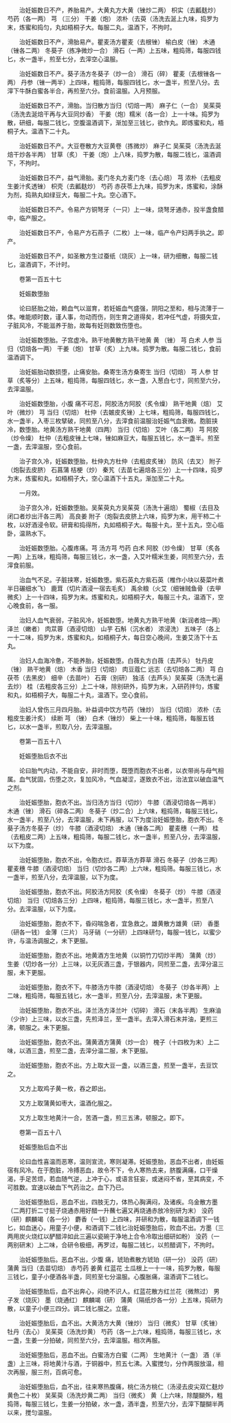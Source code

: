 <!-- { "loadSidebar": true } -->
　　治妊娠数日不产，养胎易产。大黄丸方大黄（锉炒二两） 枳实（去瓤麸炒） 芍药（各一两） 芎 （三分） 干姜（炮） 浓朴（去萸（汤洗去涎上九味，捣罗为末，炼蜜和捣匀，丸如梧桐子大。每服二丸，温酒下，不拘时。

　　治妊娠数日不产，滑胎易产。瞿麦汤方瞿麦（去根锉） 榆白皮（锉） 木通（锉各二两） 冬葵子（拣净微炒一合） 滑石（一两）上五味，粗捣筛，每服四钱匕，水一盏半，煎至七分，去滓空心温服。

　　治妊娠数日不产。葵子汤方冬葵子（炒一合） 滑石（碎） 瞿麦（去根锉各一两） 丹参（锉一两半）上四味，粗捣筛，每服四钱匕，水一盏半，煎至八分。去滓下牛酥白蜜各半合，再煎至六分。食前温服。入月预服。

　　治妊娠数日不产，滑胎。当归散方当归（切焙一两） 麻子仁（一合） 吴茱萸（汤洗去涎焙干再与大豆同炒香） 干姜（炮）糯米（各一合）上一十味。捣罗为散，研细，每服二钱匕，空腹温酒调下，渐加至三钱匕，欲作丸。即炼蜜和丸，梧桐子大。温酒下二十丸。

　　治妊娠数日不产。大豆卷散方大豆黄卷（拣微炒） 麻子仁 吴茱萸（汤洗去涎焙干炒各半两） 甘草（炙） 干姜（炮）上八味，捣罗为散，每服二钱匕，温酒调下，不拘时。

　　治妊娠数日不产，益气滑胎。麦门冬丸方麦门冬（去心焙） 芎 浓朴（去粗皮生姜汁炙透锉） 枳壳（去瓤麸炒） 芍药 赤茯苓上九味，捣罗为末，炼蜜和，涂酥为剂，捣熟丸如绿豆大，每服二十丸。空心酒下。

　　治妊娠数日不产。令易产方铜弩牙（一只）上一味，烧弩牙通赤，投半盏食醋中，临产服之。

　　治妊娠数日不产，令易产方石燕子（二枚）上一味，临产令产妇两手执之。即产。

　　治妊娠数日不产，如圣散方生过蚕纸（烧灰）上一味，研为细散，每服二钱匕，温酒调下，不计时。

　　卷第一百五十七

　　妊娠数堕胎

　　论曰胚胎之始，赖血气以滋育，若妊娠血气盛强，阴阳之至和，相与流薄于一体。唯能顺时数，谨人事，勿动而伤，则生育之道得矣，若冲任气虚，将摄失宜，子脏风冷，不能滋养于胎，故每有妊则数致伤堕也。

　　治妊娠数堕胎。子宫虚冷。熟干地黄散方熟干地黄 黄 （锉） 芎 白术 人参 当归（切焙各一两） 干姜（炮） 甘草（炙）上九味。捣罗为散。每服二钱匕，食前温酒调下。

　　治妊娠胎动数损堕，止痛安胎。桑寄生汤方桑寄生 当归（切焙） 芎 人参 甘草（炙等分）上五味，粗捣筛，每服四钱匕，水一盏，入葱白七寸，同煎至六分，去滓温服。

　　治妊娠数堕胎，小腹 痛不可忍，阿胶汤方阿胶（炙令燥） 熟干地黄（焙） 艾叶（微炒） 芎 当归（切焙） 杜仲（去皴皮炙锉）上七味，粗捣筛，每服四钱匕，水一盏半，入枣三枚擘破，同煎至八分，去滓食前温服治妊娠气血衰微。胞脏挟冷，数堕胎。地黄汤方熟干地黄（四两） 当归（切焙） 艾叶（各二两） 芎 阿胶（炒令燥） 杜仲（去粗皮锉上七味，锉如麻豆大，每服五钱匕，水一盏半。煎至一盏，去滓温服，空心食前。

　　治子宫久冷，妊娠数堕胎，杜仲丸方杜仲（去粗皮炙锉） 防风（去叉） 附子（炮裂去皮脐） 石菖蒲 桔梗（炒） 秦艽（去苗七遍焙各三分）上一十四味，捣罗为末，炼蜜和丸，如梧桐子大，空心温酒下十五丸，渐加至二十丸。

　　一月效。

　　治子宫久冷，妊娠数堕胎。吴茱萸丸方吴茱萸（汤洗十遍焙） 蜀椒（去目及闭口者炒出汗各三两） 高良姜 附子（炮裂去皮脐上六味，捣罗为末，用干柿二十枚，以好酒浸令软。研膏和捣得所，丸如梧桐子大。每服十丸，至十五丸，空心临卧，温熟水下。

　　治妊娠数堕胎。心腹疼痛。芎 汤方芎 芍药 白术 阿胶（炒令燥） 甘草（炙各一两）上五味，粗捣筛，每服三钱匕，水一盏，入艾叶糯米生姜，同煎至六分，去滓食前服。

　　治血气不足。子脏挟寒，妊娠数堕。紫石英丸方紫石英（椎作小块以葵菜叶煮半日碾细水飞） 鹿茸（切片酒浸一宿去毛炙） 禹余粮（火艾（细锉贼鱼骨（去甲微炙）上一十四味，捣罗为末。炼蜜和丸，如梧桐子大，每服三十丸，温酒下，空心晚食前，各一服。

　　治妇人血气衰弱，子脏风冷，妊娠数堕。地黄丸方熟干地黄（新润者焙一两） 泽兰（嫩者） 肉苁蓉（酒浸切焙） 山芋 石斛（沉水者） 浓浸洗） 五味子（各上一十二味，捣罗为末，炼蜜和丸，如梧桐子大，每日空心晚间，生姜艾汤下十五丸。

　　治妇人血海冷惫，不能养胎，妊娠数堕。白薇丸方白薇（去芦头） 牡丹皮（锉） 熟干地黄（焙） 木香 当归（切焙） 肉豆蔻仁 远志（去切焙各二两） 芎 白茯苓（去黑皮） 细辛（去苗叶） 石膏（别研） 独活（去芦头）吴茱萸（汤洗七遍去炒） 桂（去粗皮各三分）上二十味，除别研外，捣罗为末，入研药拌匀，炼蜜和丸，如梧桐子大，每服二十丸，温酒下。空心食前。

　　治妇人曾伤三月四月胎。补益调中饮方芍药（锉炒） 当归（切焙） 浓朴（去粗皮生姜汁炙） 续断 芎 （锉） 白术（锉炒） 柴上一十味，粗捣筛，每服五钱匕，以水一盏半，煎取八分，去滓温服。

　　卷第一百五十八

　　妊娠堕胎后衣不出

　　论曰胎气内动，不能自安，非时而堕，既堕而胞衣不出者，以衣带尚与母气相属。血气犹固，伤堕之次，复加风冷，气血凝涩，遂致衣不出，治法宜以破血温气之剂。

　　治妊娠堕胎，胞衣不出。当归汤方当归（切炒） 牛膝（酒浸切焙各一两半） 木通（锉） 滑石（碎各二两） 冬葵子（炒二合）上六味，粗捣筛，每服三钱匕，水一盏半，煎至八分，去滓温服，未下再服，以下为度治妊娠堕胎，胞衣不出。冬葵子汤方冬葵子（炒） 牛膝（酒浸切焙） 木通（锉各二两） 瞿麦穗（一两） 桂（去粗皮二两）上五味，粗捣筛，每服二钱匕，水一盏半，煎至八分，去滓温服，以下为度。

　　治妊娠堕胎，胞衣不出，令胞衣烂。莽草汤方莽草 滑石 冬葵子（炒各三两） 瞿麦穗 牛膝（酒浸切焙） 当归（切炒各二两）上六味，粗捣筛。每服三钱匕，水一盏半，煎至八分，去滓温服，以下为度。

　　治妊娠堕胎，胞衣不出。阿胶汤方阿胶（炙令燥） 冬葵子（炒） 牛膝（酒浸切焙） 当归（切焙各三分）上四味，粗捣筛，每服三钱匕，水一盏半，煎至八分。去滓温服，以下为度。

　　治妊娠堕胎，胞衣不下，昏闷喘急者，宜急救之。雄黄散方雄黄（研） 香墨（研各一钱） 金薄（三片） 马牙硝（一分研）上四味研匀，每服一钱匕，以蜜少许，与温汤调服之，未下更服。

　　治妊娠堕胎，胞衣不出。地黄酒方生地黄（以铜竹刀切炒半两） 蒲黄（炒） 生姜（切炒各一分）上三味，以无灰酒三盏，于银器内，同煎至二盏，去滓分温三服，未下更服。

　　治妊娠堕胎，胞衣不下。牛膝汤方牛膝（酒浸切焙） 冬葵子（炒各半两）上二味，粗捣筛，每服五钱匕，水一盏半，煎至八分，去滓温服，未下更服。

　　治妊娠堕胎，胞衣不出。泽兰汤方泽兰叶（切碎） 滑石（末各半两） 生麻油（少许）上三味，以水三盏，先煎泽兰，至一盏半。去滓入滑石末并油，更煎三沸，顿服之。未下更服。

　　治妊娠堕胎，胞衣不出。蒲黄酒方蒲黄（炒一合） 槐子（十四枚为末）上二味，以酒三盏，煎至二盏，去滓分温二服，未下更服。

　　治妊娠堕胎，胞衣不出。方上取大豆一盏，以酒三盏，煎至一盏半，去豆饮之。

　　又方上取鸡子黄一枚，吞之即出。

　　又方上取蒲黄如枣大，温酒化服之。

　　又方上取生地黄汁一合，苦酒一盏，煎三五沸，顿服之。即下。

　　卷第一百五十八

　　妊娠堕胎后血不出

　　论曰血性喜温而恶寒，温则宣流，寒则凝滞。妊娠堕胎，恶血不出者，由妊娠宿有风冷。在于胞脏，冷搏恶血，故令不下，令人寒热去来，脐腹满痛，口干燥渴，手足苦烦，若血随气逆，上冲于心，或语言狂妄，或迷闷不省，至其病变，不可胜数。宜速以破血下气药治之。血下乃已。

　　治妊娠堕胎后，恶血不出，四肢无力，体热心胸满闷，及诸疾。乌金散方墨（二两打折二寸挺子烧通赤用好醋一升蘸七遍又再烧通赤放冷别研为末） 没药（研）麒麟竭（各一分） 麝香（一钱）上四味，并研和为散，每服温酒调下一钱匕，如血迷心，用童子小便，和酒调下二钱匕治妊娠堕胎后，败血不出。方墨（三两用炭火烧红以酽醋淬如此三遍以瓷碗于净地上合令冷取出细研如粉） 没药（一两别研末）上二味，合研令极细，再罗过，每服二钱匕，以煎醋调下，不拘时。

　　治妊娠堕胎后。恶血不出，少腹 痛，琥珀煮散方琥珀（研一分） 没药（研） 蒲黄 当归（去苗切焙） 赤芍药 姜黄 红蓝花 土瓜根上一十一味，捣罗为散，每服三钱匕，童子小便酒各半盏，同煎至七分温服。心腹胀痛，温酒调下二钱匕。

　　治妊娠堕胎后，血不出奔心，闷绝不识人。红蓝花散方红兰花（微熬过） 男子发（烧灰） 墨（烧通红） 麒麟竭（研） 蒲黄（隔纸炒各一分）上五味，捣研为散，以童子小便三四分。调二钱匕服之。立瘥。

　　治妊娠堕胎后，血不出。大黄汤方大黄（锉炒） 当归（微炙） 甘草（炙锉） 牡丹（去心） 吴茱萸（汤洗炒黄） 芍药（各一上六味，粗捣筛，每服三钱匕，水一盏，生姜一分拍破，同煎至六分，去滓温服。相次再服。

　　治妊娠堕胎后，恶血不出。白蜜汤方白蜜（二两） 生地黄汁（一盏） 酒（半盏）上三味，将地黄汁与酒，于铜器中，煎五七沸。入蜜搅匀，分作两服放温，相次再服，服三剂，百病可愈。

　　治妊娠堕胎后，血不出，往来寒热腹痛，桃仁汤方桃仁（汤浸去皮尖双仁麸炒黄色二十枚） 吴茱萸（汤洗炒黄二两） 当归（微炙） 黄（上六味，除醍醐外，粗捣筛，每服三钱匕，生姜一分拍破，水一盏，酒半盏，煎至六分，去滓下醍醐半两以来，搅匀温服。

